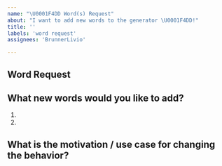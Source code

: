 ```yaml
---
name: "\U0001F4DD Word(s) Request"
about: "I want to add new words to the generator \U0001F4DD!"
title: ''
labels: 'word request'
assignees: 'BrunnerLivio'

---
```


## Word Request

## What new words would you like to add?
<!-- Add your words in the following list: -->

1.
2.  

## What is the motivation / use case for changing the behavior?
<!-- Describe the motivation or the concrete use case. -->
